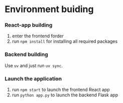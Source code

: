 # Environment buiding


### React-app building
1. enter the frontend forder
2. run `npm install` for installing all required packages

### Backend building
Use `uv` and just run `uv sync`.

### Launch the application
1. run `npm start` to launch the frontend React app
2. run `python app.py` to launch the backend Flask app
